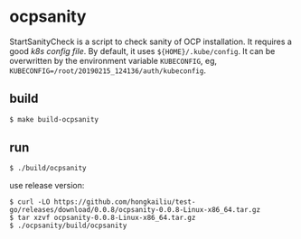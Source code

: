 # ocpsanity

StartSanityCheck is a script to check sanity of OCP installation. It requires a good _k8s config file_.
By default, it uses `${HOME}/.kube/config`.
It can be overwritten by the environment variable `KUBECONFIG`, eg, `KUBECONFIG=/root/20190215_124136/auth/kubeconfig`.


## build

```bash
$ make build-ocpsanity

```

## run

```bash
$ ./build/ocpsanity

```

use release version:

```
$ curl -LO https://github.com/hongkailiu/test-go/releases/download/0.0.8/ocpsanity-0.0.8-Linux-x86_64.tar.gz
$ tar xzvf ocpsanity-0.0.8-Linux-x86_64.tar.gz
$ ./ocpsanity/build/ocpsanity

```